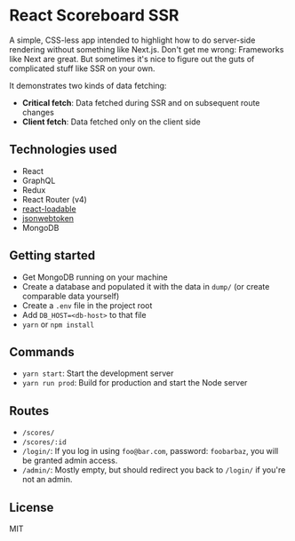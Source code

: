 # React Scoreboard SSR
A simple, CSS-less app intended to highlight how to do server-side rendering without something like Next.js. Don't get me wrong: Frameworks like Next are great. But sometimes it's nice to figure out the guts of complicated stuff like SSR on your own.

It demonstrates two kinds of data fetching:
+ **Critical fetch**: Data fetched during SSR and on subsequent route changes
+ **Client fetch**: Data fetched only on the client side

## Technologies used
+ React
+ GraphQL
+ Redux
+ React Router (v4)
+ [react-loadable](https://github.com/jamiebuilds/react-loadable)
+ [jsonwebtoken](https://github.com/auth0/node-jsonwebtoken)
+ MongoDB

## Getting started
+ Get MongoDB running on your machine
+ Create a database and populated it with the data in `dump/` (or create comparable data yourself)
+ Create a `.env` file in the project root
+ Add `DB_HOST=<db-host>` to that file
+ `yarn` or `npm install`

## Commands
+ `yarn start`: Start the development server
+ `yarn run prod`: Build for production and start the Node server

## Routes
+ `/scores/`
+ `/scores/:id`
+ `/login/`: If you log in using `foo@bar.com`, password: `foobarbaz`, you will be granted admin access.
+ `/admin/`: Mostly empty, but should redirect you back to `/login/` if you're not an admin.

## License
MIT
